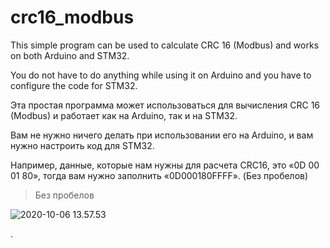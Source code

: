 # crc16_modbus



This simple program can be used to calculate CRC 16 (Modbus) and works on both Arduino and STM32.

You do not have to do anything while using it on Arduino and you have to configure the code for STM32.





Эта простая программа может использоваться для вычисления CRC 16 (Modbus) и работает как на Arduino, так и на STM32.

Вам не нужно ничего делать при использовании его на Arduino, и вам нужно настроить код для STM32.



Например, данные, которые нам нужны для расчета CRC16, это «0D 00 01 80», тогда вам нужно заполнить «0D000180FFFF».  (Без пробелов)



> Без пробелов



![2020-10-06 13.57.53](./assets/s.gif)



. 



